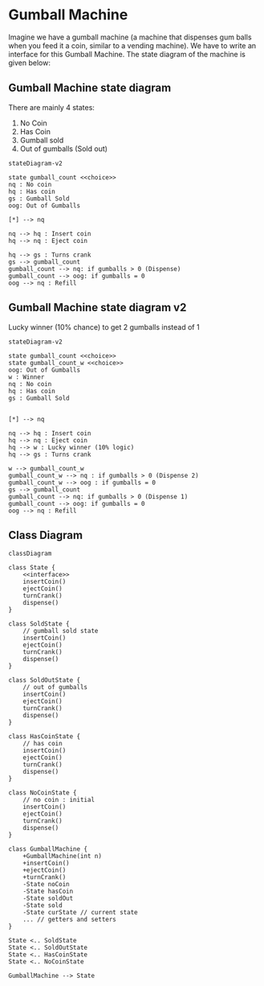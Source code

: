 # Gumball Machine

Imagine we have a gumball machine (a machine that dispenses gum balls when you feed it a coin, similar to a vending machine). We have to write an interface for this Gumball Machine. The state diagram of the machine is given below:


## Gumball Machine state diagram

There are mainly 4 states:
1. No Coin
2. Has Coin 
3. Gumball sold
4. Out of gumballs (Sold out)

```mermaid
stateDiagram-v2

state gumball_count <<choice>>
nq : No coin
hq : Has coin
gs : Gumball Sold
oog: Out of Gumballs

[*] --> nq

nq --> hq : Insert coin
hq --> nq : Eject coin

hq --> gs : Turns crank
gs --> gumball_count
gumball_count --> nq: if gumballs > 0 (Dispense)
gumball_count --> oog: if gumballs = 0
oog --> nq : Refill
```

## Gumball Machine state diagram v2

Lucky winner (10% chance) to get 2 gumballs instead of 1
```mermaid
stateDiagram-v2

state gumball_count <<choice>>
state gumball_count_w <<choice>>
oog: Out of Gumballs
w : Winner
nq : No coin
hq : Has coin
gs : Gumball Sold


[*] --> nq

nq --> hq : Insert coin
hq --> nq : Eject coin
hq --> w : Lucky winner (10% logic)
hq --> gs : Turns crank

w --> gumball_count_w
gumball_count_w --> nq : if gumballs > 0 (Dispense 2)
gumball_count_w --> oog : if gumballs = 0
gs --> gumball_count
gumball_count --> nq: if gumballs > 0 (Dispense 1)
gumball_count --> oog: if gumballs = 0
oog --> nq : Refill
```

## Class Diagram

```mermaid
classDiagram

class State {
    <<interface>>
    insertCoin()
    ejectCoin()
    turnCrank()
    dispense()
}

class SoldState {
    // gumball sold state
    insertCoin()
    ejectCoin()
    turnCrank()
    dispense()
}

class SoldOutState {
    // out of gumballs
    insertCoin()
    ejectCoin()
    turnCrank()
    dispense()
} 

class HasCoinState {
    // has coin
    insertCoin()
    ejectCoin()
    turnCrank()
    dispense()
}

class NoCoinState {
    // no coin : initial
    insertCoin()
    ejectCoin()
    turnCrank()
    dispense()
}

class GumballMachine {
    +GumballMachine(int n)
    +insertCoin()
    +ejectCoin()
    +turnCrank()
    -State noCoin
    -State hasCoin
    -State soldOut
    -State sold
    -State curState // current state
    ... // getters and setters
}

State <.. SoldState
State <.. SoldOutState
State <.. HasCoinState
State <.. NoCoinState

GumballMachine --> State
```